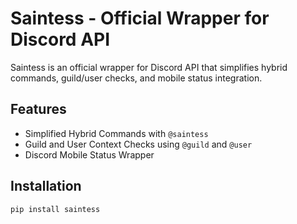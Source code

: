 # Saintess - Official Wrapper for Discord API

Saintess is an official wrapper for Discord API that simplifies hybrid commands, guild/user checks, and mobile status integration.

## Features
- Simplified Hybrid Commands with `@saintess`
- Guild and User Context Checks using `@guild` and `@user`
- Discord Mobile Status Wrapper

## Installation
```bash
pip install saintess
